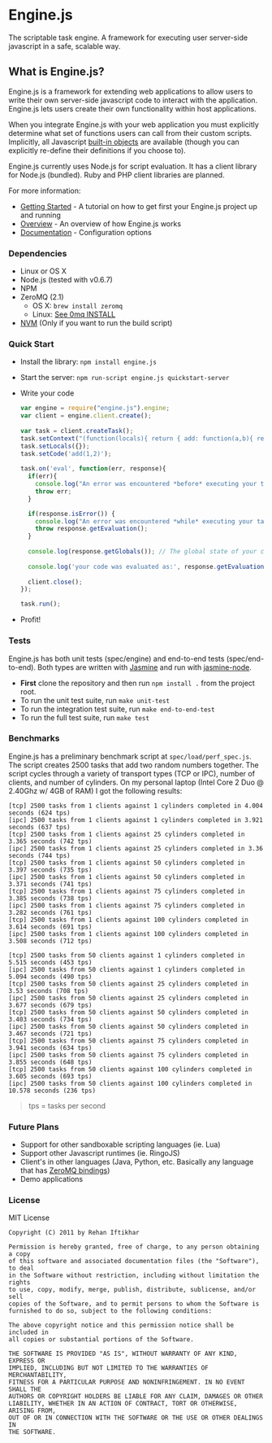Engine.js
=========
The scriptable task engine. A framework for executing user server-side javascript in a safe, scalable way.

What is Engine.js?
------------------

Engine.js is a framework for extending web applications to allow users
to write their own server-side javascript code to interact with the
application. Engine.js lets users create their own functionality
within host applications.

When you integrate Engine.js with your web application you must
explicitly determine what set of functions users can call from their
custom scripts. Implicitly, all Javascript
[built-in objects](http://es5.github.com/#x4.2) are available (though
you can explicitly re-define their definitions if you choose to).

Engine.js currently uses Node.js for script evaluation. It has a
client library for Node.js (bundled). Ruby and PHP client libraries
are planned.


For more information:

   - [Getting Started](http://bit.ly/zEdyVb) - A tutorial on how to get first your Engine.js project up and running
   - [Overview](http://bit.ly/yvg2Zs) - An overview of how Engine.js works
   - [Documentation](http://bit.ly/wk4Hoh) - Configuration options

### Dependencies
   - Linux or OS X
   - Node.js (tested with v0.6.7)
   - NPM
   - ZeroMQ (2.1)
     - OS X: `brew install zeromq`
     - Linux: [See 0mq INSTALL](https://raw.github.com/zeromq/zeromq2-1/master/INSTALL)
   - [NVM](https://github.com/creationix/nvm) (Only if you want to run the build script)

### Quick Start
  - Install the library: `npm install engine.js`
  
  - Start the server: `npm run-script engine.js quickstart-server`

  - Write your code    

	```javascript
    var engine = require("engine.js").engine;
    var client = engine.client.create();
        
    var task = client.createTask();
    task.setContext("(function(locals){ return { add: function(a,b){ return a+b } } })");
    task.setLocals({});
    task.setCode('add(1,2)');        
      
    task.on('eval', function(err, response){
      if(err){
        console.log("An error was encountered *before* executing your task");
        throw err;
      }

      if(response.isError()) {
        console.log("An error was encountered *while* executing your task");
        throw response.getEvaluation();
      } 
  
      console.log(response.getGlobals()); // The global state of your context after execution
      
      console.log('your code was evaluated as:', response.getEvaluation()); //#=> 3 
      
      client.close();       
    });

    task.run();
	```
      
  - Profit!

### Tests
Engine.js has both unit tests (spec/engine) and end-to-end tests (spec/end-to-end). Both types are written with [Jasmine](https://github.com/pivotal/jasmine/wiki) and run with [jasmine-node](https://github.com/mhevery/jasmine-node).
  
  - **First** clone the repository and then run `npm install .` from the project root.
  - To run the unit test suite, run `make unit-test`
  - To run the integration test suite, run `make end-to-end-test`
  - To run the full test suite, run `make test`

### Benchmarks
Engine.js has a preliminary benchmark script at `spec/load/perf_spec.js`. The script creates 2500 tasks that add two random numbers together. The script cycles through a variety of transport types (TCP or IPC), number of clients, and number of cylinders. On my personal laptop (Intel Core 2 Duo @ 2.40Ghz w/ 4GB of RAM) I got the following results:

    [tcp] 2500 tasks from 1 clients against 1 cylinders completed in 4.004 seconds (624 tps)
    [ipc] 2500 tasks from 1 clients against 1 cylinders completed in 3.921 seconds (637 tps)
    [tcp] 2500 tasks from 1 clients against 25 cylinders completed in 3.365 seconds (742 tps)
    [ipc] 2500 tasks from 1 clients against 25 cylinders completed in 3.36 seconds (744 tps)
    [tcp] 2500 tasks from 1 clients against 50 cylinders completed in 3.397 seconds (735 tps)
    [ipc] 2500 tasks from 1 clients against 50 cylinders completed in 3.371 seconds (741 tps)
    [tcp] 2500 tasks from 1 clients against 75 cylinders completed in 3.385 seconds (738 tps)
    [ipc] 2500 tasks from 1 clients against 75 cylinders completed in 3.282 seconds (761 tps)
    [tcp] 2500 tasks from 1 clients against 100 cylinders completed in 3.614 seconds (691 tps)
    [ipc] 2500 tasks from 1 clients against 100 cylinders completed in 3.508 seconds (712 tps)
    
    [tcp] 2500 tasks from 50 clients against 1 cylinders completed in 5.515 seconds (453 tps)
    [ipc] 2500 tasks from 50 clients against 1 cylinders completed in 5.094 seconds (490 tps)
    [tcp] 2500 tasks from 50 clients against 25 cylinders completed in 3.53 seconds (708 tps)
    [ipc] 2500 tasks from 50 clients against 25 cylinders completed in 3.677 seconds (679 tps)
    [tcp] 2500 tasks from 50 clients against 50 cylinders completed in 3.403 seconds (734 tps)
    [ipc] 2500 tasks from 50 clients against 50 cylinders completed in 3.467 seconds (721 tps)
    [tcp] 2500 tasks from 50 clients against 75 cylinders completed in 3.941 seconds (634 tps)
    [ipc] 2500 tasks from 50 clients against 75 cylinders completed in 3.855 seconds (648 tps)
    [tcp] 2500 tasks from 50 clients against 100 cylinders completed in 3.605 seconds (693 tps)
    [ipc] 2500 tasks from 50 clients against 100 cylinders completed in 10.578 seconds (236 tps)

> tps = tasks per second


### Future Plans
  - Support for other sandboxable scripting languages (ie. Lua)
  - Support other Javascript runtimes (ie. RingoJS)
  - Client's in other languages (Java, Python, etc. Basically any language that has [ZeroMQ bindings](http://www.zeromq.org/bindings:_start))
  - Demo applications

### License
MIT License

    Copyright (C) 2011 by Rehan Iftikhar
    
    Permission is hereby granted, free of charge, to any person obtaining a copy
    of this software and associated documentation files (the "Software"), to deal
    in the Software without restriction, including without limitation the rights
    to use, copy, modify, merge, publish, distribute, sublicense, and/or sell
    copies of the Software, and to permit persons to whom the Software is
    furnished to do so, subject to the following conditions:
    
    The above copyright notice and this permission notice shall be included in
    all copies or substantial portions of the Software.
    
    THE SOFTWARE IS PROVIDED "AS IS", WITHOUT WARRANTY OF ANY KIND, EXPRESS OR
    IMPLIED, INCLUDING BUT NOT LIMITED TO THE WARRANTIES OF MERCHANTABILITY,
    FITNESS FOR A PARTICULAR PURPOSE AND NONINFRINGEMENT. IN NO EVENT SHALL THE
    AUTHORS OR COPYRIGHT HOLDERS BE LIABLE FOR ANY CLAIM, DAMAGES OR OTHER
    LIABILITY, WHETHER IN AN ACTION OF CONTRACT, TORT OR OTHERWISE, ARISING FROM,
    OUT OF OR IN CONNECTION WITH THE SOFTWARE OR THE USE OR OTHER DEALINGS IN
    THE SOFTWARE.
